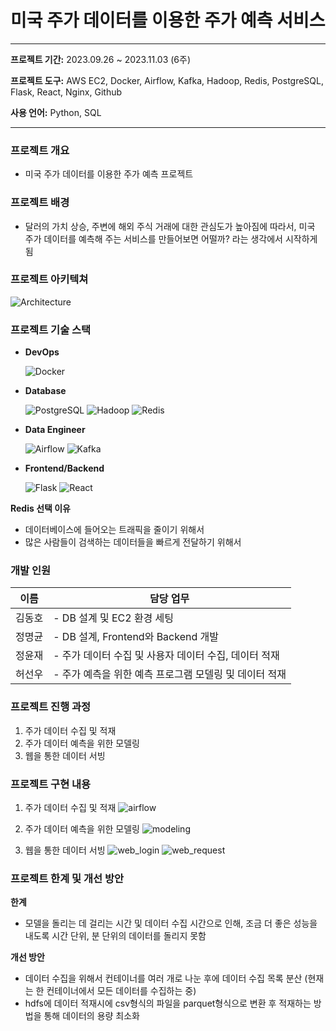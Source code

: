 # 미국 주가 데이터를 이용한 주가 예측 서비스

---

**프로젝트 기간:** 2023.09.26 ~ 2023.11.03 (6주)

**프로젝트 도구:** AWS EC2, Docker, Airflow, Kafka, Hadoop, Redis, PostgreSQL, Flask, React, Nginx, Github

**사용 언어:** Python, SQL

---

### ****프로젝트 개요****

- 미국 주가 데이터를 이용한 주가 예측 프로젝트

### 프로젝트 배경

- 달러의 가치 상승, 주변에 해외 주식 거래에 대한 관심도가 높아짐에 따라서, 미국 주가 데이터를 예측해 주는 서비스를 만들어보면 어떨까? 라는 생각에서 시작하게 됨

### 프로젝트 아키텍쳐
![Architecture](https://github.com/s2lky/stock_predict/assets/132236456/b22fd5dc-62b2-4e4c-9937-9a85cf26c57d)

### 프로젝트 기술 스택

- **DevOps**
    
    ![Docker](https://img.shields.io/badge/docker-2496ED?style=for-the-badge&logo=docker&logoColor=white)
    
- **Database**
    
    ![PostgreSQL](https://img.shields.io/badge/postgresql-4169E1?style=for-the-badge&logo=postgresql&logoColor=white)
    ![Hadoop](https://img.shields.io/badge/apachehadoop-66CCFF?style=for-the-badge&logo=apachehadoop&logoColor=white)
    ![Redis](https://img.shields.io/badge/redis-DC382D?style=for-the-badge&logo=redis&logoColor=white)

- **Data Engineer**

    ![Airflow](https://img.shields.io/badge/apacheairflow-017CEE?style=for-the-badge&logo=apacheairflow&logoColor=white)
    ![Kafka](https://img.shields.io/badge/apachekafka-231F20?style=for-the-badge&logo=apachekafka&logoColor=white)

- **Frontend/Backend**

    ![Flask](https://img.shields.io/badge/flask-000000?style=for-the-badge&logo=flask&logoColor=white)
    ![React](https://img.shields.io/badge/react-61DAFB?style=for-the-badge&logo=react&logoColor=white)
    
  
**Redis 선택 이유**

- 데이터베이스에 들어오는 트래픽을 줄이기 위해서
- 많은 사람들이 검색하는 데이터들을 빠르게 전달하기 위해서

### 개발 인원

| 이름   | 담당 업무                                                                                                                                                                                                 |
|--------|-----------------------------------------------------------------------------------------------------------------------------------------------------------------------------------------------------------|
| 김동호 | - DB 설계 및 EC2 환경 세팅 |
| 정명균 | - DB 설계, Frontend와 Backend 개발 |
| 정윤재 | - 주가 데이터 수집 및 사용자 데이터 수집, 데이터 적재|
| 허선우 | - 주가 예측을 위한 예측 프로그램 모델링 및 데이터 적재 |

### 프로젝트 진행 과정

1. 주가 데이터 수집 및 적재
2. 주가 데이터 예측을 위한 모델링
3. 웹을 통한 데이터 서빙 

### 프로젝트 구현 내용

1. 주가 데이터 수집 및 적재
![airflow](https://github.com/s2lky/stock_predict/assets/132236456/5339e805-362d-42f4-88c1-d5ebd316859c)

2. 주가 데이터 예측을 위한 모델링
![modeling](https://github.com/s2lky/stock_predict/assets/132236456/a6929b81-61a6-4974-8944-562beb8e542d)

3. 웹을 통한 데이터 서빙
![web_login](https://github.com/s2lky/stock_predict/assets/132236456/aa08fc69-73ff-47ef-b4cb-d941382186f2)
![web_request](https://github.com/s2lky/stock_predict/assets/132236456/8c55e373-87c8-4f21-b99f-f1529508b077)

   
### 프로젝트 한계 및 개선 방안

**한계**

- 모델을 돌리는 데 걸리는 시간 및 데이터 수집 시간으로 인해, 조금 더 좋은 성능을 내도록 시간 단위, 분 단위의 데이터를 돌리지 못함

**개선 방안**

- 데이터 수집을 위해서 컨테이너를 여러 개로 나눈 후에 데이터 수집 목록 분산 (현재는 한 컨테이너에서 모든 데이터를 수집하는 중)
- hdfs에 데이터 적재시에 csv형식의 파일을 parquet형식으로 변환 후 적재하는 방법을 통해 데이터의 용량 최소화
